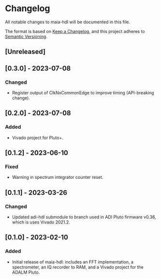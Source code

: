 # Changelog

All notable changes to maia-hdl will be documented in this file.

The format is based on [Keep a Changelog](https://keepachangelog.com/en/1.0.0/),
and this project adheres to [Semantic Versioning](https://semver.org/spec/v2.0.0.html).

## [Unreleased]

## [0.3.0] - 2023-07-08

### Changed

- Register output of ClkNxCommonEdge to improve timing (API-breaking change).

## [0.2.0] - 2023-07-08

### Added

- Vivado project for Pluto+.

## [0.1.2] - 2023-06-10

### Fixed

- Warning in spectrum integrator counter reset.

## [0.1.1] - 2023-03-26

### Changed

- Updated adi-hdl submodule to branch used in ADI Pluto firmware v0.36, which is uses
  Vivado 2021.2.

## [0.1.0] - 2023-02-10

### Added

- Initial release of maia-hdl: includes an FFT implementation, a spectrometer,
  an IQ recorder to RAM, and a Vivado project for the ADALM Pluto.
